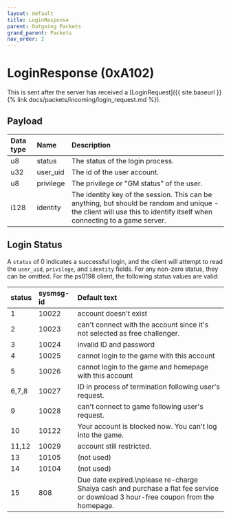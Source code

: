 ```yaml
---
layout: default
title: LoginResponse
parent: Outgoing Packets
grand_parent: Packets
nav_order: 2
---
```



# LoginResponse (0xA102)

This is sent after the server has received a [LoginRequest]({{ site.baseurl }}{% link docs/packets/incoming/login_request.md %}).

## Payload

| Data type            | Name            | Description                                                                           |
|:---------------------|:----------------|:--------------------------------------------------------------------------------------|
| u8                   | status          | The status of the login process.                                                      |
| u32                  | user_uid        | The id of the user account.                                                           |
| u8                   | privilege       | The privilege or "GM status" of the user.                                             |
| i128                 | identity        | The identity key of the session. This can be anything, but should be random and unique - the client will use this to identify itself when connecting to a game server. 

## Login Status

A `status` of 0 indicates a successful login, and the client will attempt to read the `user_uid`, `privilege`, and `identity` fields. For any non-zero status, they can be omitted. For the ps0198 client, the following status values are valid:

| status   | sysmsg-id     | Default text                                                                     |
|:---------|:--------------|:---------------------------------------------------------------------------------|
| 1        | 10022         | account doesn't exist                                                            |
| 2        | 10023         | can't connect with the account since it's not selected as free challenger.       |
| 3        | 10024         | invalid ID and password                                                          |
| 4        | 10025         | cannot login to the game with this account                                       |
| 5        | 10026         | cannot login to the game and homepage with this account                          |
| 6,7,8    | 10027         | ID in process of termination following user's request.                           |
| 9        | 10028         | can't connect to game following user's request.                                  |
| 10       | 10122         | Your account is blocked now. You can't log into the game.                        |
| 11,12    | 10029         | account still restricted.                                                        |
| 13       | 10105         | (not used)                                                                       |
| 14       | 10104         | (not used)                                                                       |
| 15       | 808           | Due date expired.\nplease re-charge Shaiya cash and purchase a flat fee service or download 3 hour-free coupon from the homepage. |